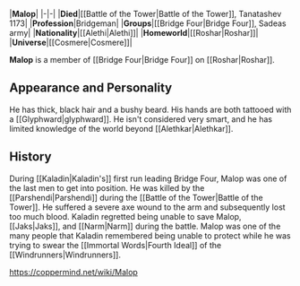 |**Malop**|
|-|-|
|**Died**|[[Battle of the Tower\|Battle of the Tower]], Tanatashev 1173|
|**Profession**|Bridgeman|
|**Groups**|[[Bridge Four\|Bridge Four]], Sadeas army|
|**Nationality**|[[Alethi\|Alethi]]|
|**Homeworld**|[[Roshar\|Roshar]]|
|**Universe**|[[Cosmere\|Cosmere]]|

**Malop** is a member of [[Bridge Four\|Bridge Four]] on [[Roshar\|Roshar]].

## Appearance and Personality
He has thick, black hair and a bushy beard. His hands are both tattooed with a [[Glyphward\|glyphward]]. He isn't considered very smart, and he has limited knowledge of the world beyond [[Alethkar\|Alethkar]].

## History
During [[Kaladin\|Kaladin's]] first run leading Bridge Four, Malop was one of the last men to get into position.
He was killed by the [[Parshendi\|Parshendi]] during the [[Battle of the Tower\|Battle of the Tower]]. He suffered a severe axe wound to the arm and subsequently lost too much blood. Kaladin regretted being unable to save Malop, [[Jaks\|Jaks]], and [[Narm\|Narm]] during the battle.
Malop was one of the many people that Kaladin remembered being unable to protect while he was trying to swear the [[Immortal Words\|Fourth Ideal]] of the [[Windrunners\|Windrunners]].



https://coppermind.net/wiki/Malop